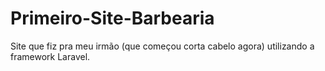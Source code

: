 # Primeiro-Site-Barbearia
 Site que fiz pra meu irmão (que começou corta cabelo agora) utilizando a framework Laravel.
